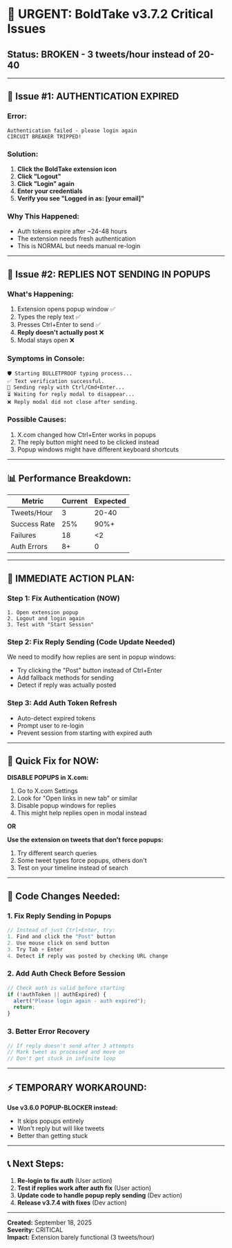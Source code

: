 # 🚨 URGENT: BoldTake v3.7.2 Critical Issues

## Status: BROKEN - 3 tweets/hour instead of 20-40

---

## 🔴 Issue #1: AUTHENTICATION EXPIRED

### Error:
```
Authentication failed - please login again
CIRCUIT BREAKER TRIPPED!
```

### Solution:
1. **Click the BoldTake extension icon**
2. **Click "Logout"**
3. **Click "Login" again**
4. **Enter your credentials**
5. **Verify you see "Logged in as: [your email]"**

### Why This Happened:
- Auth tokens expire after ~24-48 hours
- The extension needs fresh authentication
- This is NORMAL but needs manual re-login

---

## 🔴 Issue #2: REPLIES NOT SENDING IN POPUPS

### What's Happening:
1. Extension opens popup window ✅
2. Types the reply text ✅
3. Presses Ctrl+Enter to send ✅
4. **Reply doesn't actually post** ❌
5. Modal stays open ❌

### Symptoms in Console:
```
🛡️ Starting BULLETPROOF typing process...
✅ Text verification successful.
🚀 Sending reply with Ctrl/Cmd+Enter...
⏳ Waiting for reply modal to disappear...
❌ Reply modal did not close after sending.
```

### Possible Causes:
1. X.com changed how Ctrl+Enter works in popups
2. The reply button might need to be clicked instead
3. Popup windows might have different keyboard shortcuts

---

## 📊 Performance Breakdown:

| Metric | Current | Expected |
|--------|---------|----------|
| Tweets/Hour | 3 | 20-40 |
| Success Rate | 25% | 90%+ |
| Failures | 18 | <2 |
| Auth Errors | 8+ | 0 |

---

## 🚀 IMMEDIATE ACTION PLAN:

### Step 1: Fix Authentication (NOW)
```
1. Open extension popup
2. Logout and login again
3. Test with "Start Session"
```

### Step 2: Fix Reply Sending (Code Update Needed)
We need to modify how replies are sent in popup windows:
- Try clicking the "Post" button instead of Ctrl+Enter
- Add fallback methods for sending
- Detect if reply was actually posted

### Step 3: Add Auth Token Refresh
- Auto-detect expired tokens
- Prompt user to re-login
- Prevent session from starting with expired auth

---

## 🎯 Quick Fix for NOW:

**DISABLE POPUPS in X.com:**
1. Go to X.com Settings
2. Look for "Open links in new tab" or similar
3. Disable popup windows for replies
4. This might help replies open in modal instead

**OR**

**Use the extension on tweets that don't force popups:**
1. Try different search queries
2. Some tweet types force popups, others don't
3. Test on your timeline instead of search

---

## 📝 Code Changes Needed:

### 1. Fix Reply Sending in Popups
```javascript
// Instead of just Ctrl+Enter, try:
1. Find and click the "Post" button
2. Use mouse click on send button
3. Try Tab + Enter
4. Detect if reply was posted by checking URL change
```

### 2. Add Auth Check Before Session
```javascript
// Check auth is valid before starting
if (!authToken || authExpired) {
  alert("Please login again - auth expired");
  return;
}
```

### 3. Better Error Recovery
```javascript
// If reply doesn't send after 3 attempts
// Mark tweet as processed and move on
// Don't get stuck in infinite loop
```

---

## ⚡ TEMPORARY WORKAROUND:

**Use v3.6.0 POPUP-BLOCKER instead:**
- It skips popups entirely
- Won't reply but will like tweets
- Better than getting stuck

---

## 📞 Next Steps:

1. **Re-login to fix auth** (User action)
2. **Test if replies work after auth fix** (User action)
3. **Update code to handle popup reply sending** (Dev action)
4. **Release v3.7.4 with fixes** (Dev action)

---

**Created:** September 18, 2025  
**Severity:** CRITICAL  
**Impact:** Extension barely functional (3 tweets/hour)
